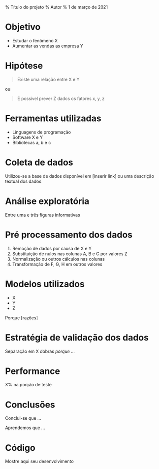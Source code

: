 % Título do projeto
% Autor
% 1 de março de 2021

# Objetivo

* Estudar o fenômeno X
* Aumentar as vendas as empresa Y

# Hipótese

> Existe uma relação entre X e Y

ou

> É possível prever Z dados os fatores x, y, z

# Ferramentas utilizadas

* Linguagens de programação
* Software X e Y
* Bibliotecas a, b e c

# Coleta de dados

Utilizou-se a base de dados disponível em [inserir link] ou uma descrição textual dos dados

# Análise exploratória

Entre uma e três figuras informativas

# Pré processamento dos dados

1. Remoção de dados por causa de X e Y
2. Substituição de nulos nas colunas A, B e C por valores Z
3. Normalização ou outros cálculos nas colunas
4. Transformação de F, G, H em outros valores

# Modelos utilizados

- X
- Y
- Z

Porque [razões]

# Estratégia de validação dos dados

Separação em X dobras *porque* ...

# Performance

X% na porção de teste

# Conclusões

Conclui-se que ...

Aprendemos que ...

# Código

Mostre aqui seu desenvolvimento